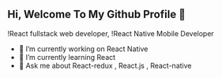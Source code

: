 ## Hi, Welcome To My Github Profile 👋
!React fullstack web developer,
!React Native  Mobile Developer
- 🔭 I’m currently working on React Native
- 🌱 I’m currently learning  React
- 💬 Ask me about  React-redux , React.js , React-native
  
   

<!--
**sohretturaman/sohretturaman** is a ✨ _special_ ✨ repository because its `README.md` (this file) appears on your GitHub profile.

Here are some ideas to get you started:

- 🔭 I’m currently working on ...
- 🌱 I’m currently learning ...
- 👯 I’m looking to collaborate on ...
- 🤔 I’m looking for help with ...
- 💬 Ask me about ...
- 📫 How to reach me: ...
- 😄 Pronouns: ...
- ⚡ Fun fact: ...
-->
